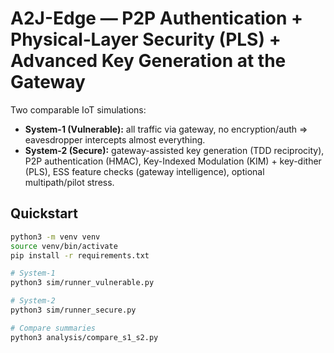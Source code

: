 # A2J-Edge — P2P Authentication + Physical‑Layer Security (PLS) + Advanced Key Generation at the Gateway

Two comparable IoT simulations:

- **System-1 (Vulnerable):** all traffic via gateway, no encryption/auth ⇒ eavesdropper intercepts almost everything.
- **System-2 (Secure):** gateway-assisted key generation (TDD reciprocity), P2P authentication (HMAC), Key-Indexed
  Modulation (KIM) + key-dither (PLS), ESS feature checks (gateway intelligence), optional multipath/pilot stress.

## Quickstart
```bash
python3 -m venv venv
source venv/bin/activate
pip install -r requirements.txt

# System-1
python3 sim/runner_vulnerable.py

# System-2
python3 sim/runner_secure.py

# Compare summaries
python3 analysis/compare_s1_s2.py
